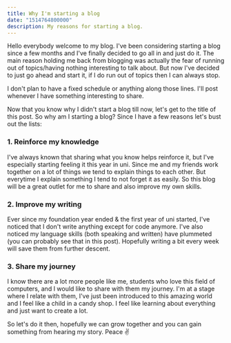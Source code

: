 ```yaml
---
title: Why I'm starting a blog
date: "1514764800000"
description: My reasons for starting a blog.
---
```


Hello everybody welcome to my blog. I've been considering starting a blog since a few months and I've finally decided to go all in and just do it. The main reason holding me back from blogging was actually the fear of running out of topics/having nothing interesting to talk about. But now I've decided to just go ahead and start it, if I do run out of topics then I can always stop.

I don't plan to have a fixed schedule or anything along those lines. I'll post whenever I have something interesting to share.

Now that you know why I didn't start a blog till now, let's get to the title of this post. So why am I starting a blog? Since I have a few reasons let's bust out the lists:

### 1. Reinforce my knowledge

I've always known that sharing what you know helps reinforce it, but I've especially starting feeling it this year in uni. Since me and my friends work together on a lot of things we tend to explain things to each other. But everytime I explain something I tend to not forget it as easily. So this blog will be a great outlet for me to share and also improve my own skills.

### 2. Improve my writing

Ever since my foundation year ended & the first year of uni started, I've noticed that I don't write anything except for code anymore. I've also noticed my language skills (both speaking and written) have plummeted (you can probably see that in this post). Hopefully writing a bit every week will save them from further descent.

### 3. Share my journey

I know there are a lot more people like me, students who love this field of computers, and I would like to share with them my journey. I'm at a stage where I relate with them, I've just been introduced to this amazing world and I feel like a child in a candy shop. I feel like learning about everything and just want to create a lot.

So let's do it then, hopefully we can grow together and you can gain something from hearing my story. Peace ✌
